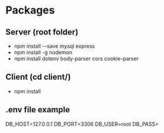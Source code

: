 # Packages

## Server (root folder)
* npm install --save mysql express
* npm install -g nodemon
* npm install dotenv body-parser cors cookie-parser

## Client (cd client/)
* npm install

## .env file example
DB_HOST=127.0.0.1
DB_PORT=3306
DB_USER=root
DB_PASS=
